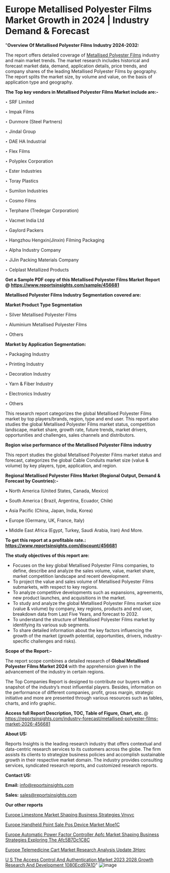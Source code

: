# Europe Metallised Polyester Films Market Growth in 2024 | Industry Demand & Forecast

"<strong>Overview Of Metallised Polyester Films Industry 2024-2032:</strong>

The report offers detailed coverage of <a href=https://www.reportsinsights.com/sample/456681>Metallised Polyester Films</a> industry and main market trends. The market research includes historical and forecast market data, demand, application details, price trends, and company shares of the leading Metallised Polyester Films by geography. The report splits the market size, by volume and value, on the basis of application type and geography.

<strong>The Top key vendors in Metallised Polyester Films Market include are:- </strong>

‣ SRF Limited

‣ Impak Films

‣ Dunmore (Steel Partners)

‣ Jindal Group

‣ DAE HA Industrial

‣ Flex Films

‣ Polyplex Corporation

‣ Ester Industries

‣ Toray Plastics

‣ Sumilon Industries

‣ Cosmo Films

‣ Terphane (Tredegar Corporation)

‣ Vacmet India Ltd

‣ Gaylord Packers

‣ Hangzhou Hengxin(Jinxin) Filming Packaging

‣ Alpha Industry Company

‣ JiJin Packing Materials Company

‣ Celplast Metallized Products

<strong>Get a Sample PDF copy of this Metallised Polyester Films Market Report </strong><strong>@ <a href=https://www.reportsinsights.com/sample/456681 style=color:#0000ff;>https://www.reportsinsights.com/sample/456681</a> </strong>

<strong>Metallised Polyester Films Industry Segmentation covered are:</strong>

<strong>Market Product Type Segmentation</strong>

‣ Silver Metallised Polyester Films

‣ Aluminium Metallised Polyester Films

‣ Others

<strong>Market by Application Segmentation:</strong>

‣ Packaging Industry

‣ Printing Industry

‣ Decoration Industry

‣ Yarn & Fiber Industry

‣ Electronics Industry

‣ Others

This research report categorizes the global Metallised Polyester Films market by top players/brands, region, type and end user. This report also studies the global Metallised Polyester Films market status, competition landscape, market share, growth rate, future trends, market drivers, opportunities and challenges, sales channels and distributors.

<strong>Region wise performance of the Metallised Polyester Films industry</strong><strong> </strong>

This report studies the global Metallised Polyester Films market status and forecast, categorizes the global Cable Conduits market size (value &amp; volume) by key players, type, application, and region. 

<strong>Regional Metallised Polyester Films Market (Regional Output, Demand &amp; Forecast by Countries):-</strong>

• North America (United States, Canada, Mexico)

• South America ( Brazil, Argentina, Ecuador, Chile)

• Asia Pacific (China, Japan, India, Korea)

• Europe (Germany, UK, France, Italy)

• Middle East Africa (Egypt, Turkey, Saudi Arabia, Iran) And More.

<strong>To get this report at a profitable rate.: <a href=https://www.reportsinsights.com/discount/456681 style=color:#0000ff;>https://www.reportsinsights.com/discount/456681</a></strong>

<strong>The study objectives of this report are:</strong>
<ul>
  <li>Focuses on the key global Metallised Polyester Films companies, to define, describe and analyze the sales volume, value, market share, market competition landscape and recent development.</li>
  <li>To project the value and sales volume of Metallised Polyester Films submarkets, with respect to key regions.</li>
  <li>To analyze competitive developments such as expansions, agreements, new product launches, and acquisitions in the market.</li>
  <li>To study and analyze the global Metallised Polyester Films market size (value &amp; volume) by company, key regions, products and end user, breakdown data from Last Five Years, and forecast to 2032.</li>
  <li>To understand the structure of Metallised Polyester Films market by identifying its various sub segments.</li>
  <li>To share detailed information about the key factors influencing the growth of the market (growth potential, opportunities, drivers, industry-specific challenges and risks).</li>
</ul>
<strong>Scope of the Report:-</strong><strong> </strong>

The report scope combines a detailed research of <strong>Global Metallised Polyester Films Market 2024 </strong>with the apprehension given in the advancement of the industry in certain regions.

The Top Companies Report is designed to contribute our buyers with a snapshot of the industry’s most influential players. Besides, information on the performance of different companies, profit, gross margin, strategic initiative and more are presented through various resources such as tables, charts, and info graphic.

<strong>Access full Report Description, TOC, Table of Figure, Chart, etc. </strong>@   <a href=https://reportsinsights.com/industry-forecast/metallised-polyester-films-market-2026-456681 style=color:#0000ff;>https://reportsinsights.com/industry-forecast/metallised-polyester-films-market-2026-456681</a>

<strong>About US:</strong>

Reports Insights is the leading research industry that offers contextual and data-centric research services to its customers across the globe. The firm assists its clients to strategize business policies and accomplish sustainable growth in their respective market domain. The industry provides consulting services, syndicated research reports, and customized research reports.

<strong>Contact US:</strong>

<p class=""""><b>Email:</b> <a href=mailto:info@reportsinsights.com>info@reportsinsights.com</a></p>
<p class=""""><b>Sales:</b> <a href=mailto:sales@reportsinsights.com>sales@reportsinsights.com</a></p>

<strong>Our other reports</strong>

<a href=https://www.linkedin.com/pulse/europe-limestone-market-shaping-business-strategies-vnyvc/>Europe Limestone Market Shaping Business Strategies Vnyvc</a>

<a href=https://www.linkedin.com/pulse/europe-handheld-point-sale-pos-device-market-moe1c/>Europe Handheld Point Sale Pos Device Market Moe1C</a>

<a href=https://medium.com/@khalunansh/europe-automatic-power-factor-controller-apfc-market-shaping-business-strategies-exploring-the-afc5b7dc1c8c>Europe Automatic Power Factor Controller Apfc Market Shaping Business Strategies Exploring The Afc5B7Dc1C8C</a>

<a href=https://www.linkedin.com/pulse/europe-telemedicine-cart-market-research-analysis-update-3hqrc/>Europe Telemedicine Cart Market Research Analysis Update 3Hqrc</a>

<a href=https://medium.com/@sakshi.reportsinsights/u-s-the-access-control-and-authentication-market-2023-2028-growth-research-and-development-1080ecd97a1d>U S The Access Control And Authentication Market 2023 2028 Growth Research And Development 1080Ecd97A1D</a>"
![image](https://github.com/Reportsinsights123/RIgrowth/assets/158415881/1c12c409-9f24-45a2-9751-5feb71ccbab9)

